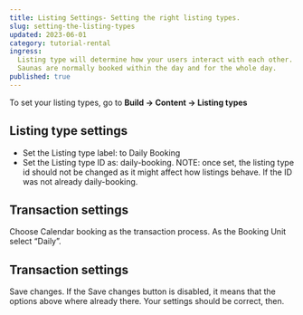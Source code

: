 ```yaml
---
title: Listing Settings- Setting the right listing types.
slug: setting-the-listing-types
updated: 2023-06-01
category: tutorial-rental
ingress:
  Listing type will determine how your users interact with each other.
  Saunas are normally booked within the day and for the whole day.
published: true
---
```


To set your listing types, go to **Build → Content → Listing types**

## Listing type settings

- Set the Listing type label: to Daily Booking
- Set the Listing type ID as: daily-booking. NOTE: once set, the listing
  type id should not be changed as it might affect how listings behave.
  If the ID was not already daily-booking.

## Transaction settings

Choose Calendar booking as the transaction process. As the Booking Unit
select “Daily”.

## Transaction settings

Save changes. If the Save changes button is disabled, it means that the
options above where already there. Your settings should be correct,
then.

